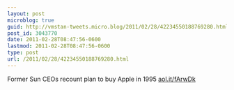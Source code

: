 ```yaml
---
layout: post
microblog: true
guid: http://vmstan-tweets.micro.blog/2011/02/28/42234550188769280.html
post_id: 3043770
date: 2011-02-28T08:47:56-0600
lastmod: 2011-02-28T08:47:56-0600
type: post
url: /2011/02/28/42234550188769280.html
---
```

Former Sun CEOs recount plan to buy Apple in 1995 [aol.it/fArwDk](http://aol.it/fArwDk)
